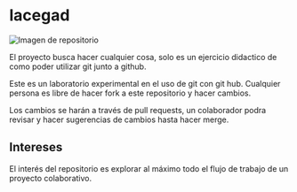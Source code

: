 # lacegad

![Imagen de repositorio](https://cdn.pixabay.com/photo/2014/11/16/23/39/superhero-534120_960_720.jpg)

El proyecto busca hacer cualquier cosa, solo es un ejercicio didactico de como poder utilizar git junto a github.

Este es un laboratorio experimental en el uso de git con git hub. Cualquier persona es libre de hacer fork a este repositorio y hacer cambios.

Los cambios se harán a través de pull requests, un colaborador podra revisar y hacer sugerencias de cambios hasta hacer merge.

## Intereses

El interés del repositorio es explorar al máximo todo el flujo de trabajo de un proyecto colaborativo.

